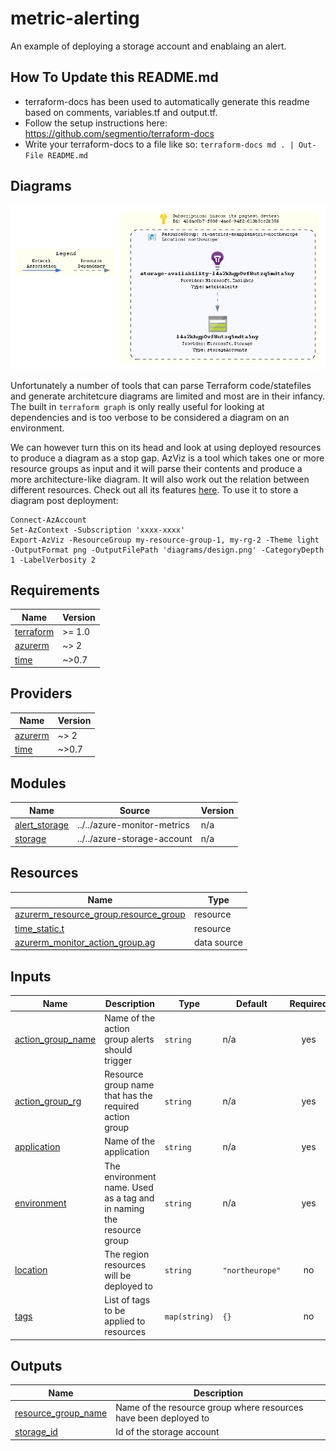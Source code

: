 # metric-alerting

An example of deploying a storage account and enablaing an alert.

## How To Update this README.md

* terraform-docs has been used to automatically generate this readme based on comments, variables.tf and output.tf.
* Follow the setup instructions here: https://github.com/segmentio/terraform-docs
* Write your terraform-docs to a file like so: `terraform-docs md . | Out-File README.md`

## Diagrams

![image info](./diagrams/design.png)

Unfortunately a number of tools that can parse Terraform code/statefiles and generate architetcure diagrams are limited and most are in their infancy. The built in `terraform graph` is only really useful for looking at dependencies and is too verbose to be considered a diagram on an environment.

We can however turn this on its head and look at using deployed resources to produce a diagram as a stop gap. AzViz is a tool which takes one or more resource groups as input and it will parse their contents and produce a more architecture-like diagram. It will also work out the relation between different resources. Check out all its features [here](https://github.com/PrateekKumarSingh/AzViz). To use it to store a diagram post deployment:

```pwsh
Connect-AzAccount
Set-AzContext -Subscription 'xxxx-xxxx'
Export-AzViz -ResourceGroup my-resource-group-1, my-rg-2 -Theme light -OutputFormat png -OutputFilePath 'diagrams/design.png' -CategoryDepth 1 -LabelVerbosity 2
```

## Requirements

| Name | Version |
|------|---------|
| <a name="requirement_terraform"></a> [terraform](#requirement\_terraform) | >= 1.0 |
| <a name="requirement_azurerm"></a> [azurerm](#requirement\_azurerm) | ~> 2 |
| <a name="requirement_time"></a> [time](#requirement\_time) | ~>0.7 |

## Providers

| Name | Version |
|------|---------|
| <a name="provider_azurerm"></a> [azurerm](#provider\_azurerm) | ~> 2 |
| <a name="provider_time"></a> [time](#provider\_time) | ~>0.7 |

## Modules

| Name | Source | Version |
|------|--------|---------|
| <a name="module_alert_storage"></a> [alert\_storage](#module\_alert\_storage) | ../../azure-monitor-metrics | n/a |
| <a name="module_storage"></a> [storage](#module\_storage) | ../../azure-storage-account | n/a |

## Resources

| Name | Type |
|------|------|
| [azurerm_resource_group.resource_group](https://registry.terraform.io/providers/hashicorp/azurerm/latest/docs/resources/resource_group) | resource |
| [time_static.t](https://registry.terraform.io/providers/hashicorp/time/latest/docs/resources/static) | resource |
| [azurerm_monitor_action_group.ag](https://registry.terraform.io/providers/hashicorp/azurerm/latest/docs/data-sources/monitor_action_group) | data source |

## Inputs

| Name | Description | Type | Default | Required |
|------|-------------|------|---------|:--------:|
| <a name="input_action_group_name"></a> [action\_group\_name](#input\_action\_group\_name) | Name of the action group alerts should trigger | `string` | n/a | yes |
| <a name="input_action_group_rg"></a> [action\_group\_rg](#input\_action\_group\_rg) | Resource group name that has the required action group | `string` | n/a | yes |
| <a name="input_application"></a> [application](#input\_application) | Name of the application | `string` | n/a | yes |
| <a name="input_environment"></a> [environment](#input\_environment) | The environment name. Used as a tag and in naming the resource group | `string` | n/a | yes |
| <a name="input_location"></a> [location](#input\_location) | The region resources will be deployed to | `string` | `"northeurope"` | no |
| <a name="input_tags"></a> [tags](#input\_tags) | List of tags to be applied to resources | `map(string)` | `{}` | no |

## Outputs

| Name | Description |
|------|-------------|
| <a name="output_resource_group_name"></a> [resource\_group\_name](#output\_resource\_group\_name) | Name of the resource group where resources have been deployed to |
| <a name="output_storage_id"></a> [storage\_id](#output\_storage\_id) | Id of the storage account |

